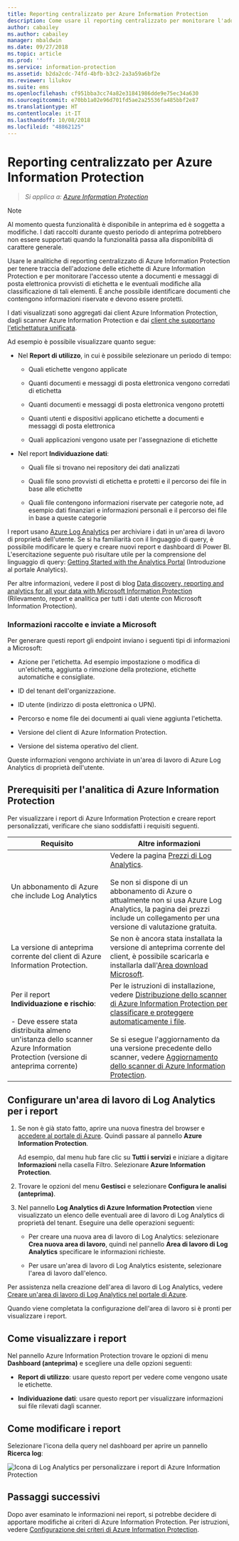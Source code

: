 ```yaml
---
title: Reporting centralizzato per Azure Information Protection
description: Come usare il reporting centralizzato per monitorare l'adozione delle etichette di Azure Information Protection e trovare i file che contengono informazioni riservate
author: cabailey
ms.author: cabailey
manager: mbaldwin
ms.date: 09/27/2018
ms.topic: article
ms.prod: ''
ms.service: information-protection
ms.assetid: b2da2cdc-74fd-4bfb-b3c2-2a3a59a6bf2e
ms.reviewer: lilukov
ms.suite: ems
ms.openlocfilehash: cf951bba3cc74a82e31841986dde9e75ec34a630
ms.sourcegitcommit: e70bb1a02e96d701fd5ae2a25536fa485bbf2e87
ms.translationtype: HT
ms.contentlocale: it-IT
ms.lasthandoff: 10/08/2018
ms.locfileid: "48862125"
---
```

# <a name="central-reporting-for-azure-information-protection"></a>Reporting centralizzato per Azure Information Protection

>*Si applica a: [Azure Information Protection](https://azure.microsoft.com/pricing/details/information-protection)*

> [!NOTE]
> Al momento questa funzionalità è disponibile in anteprima ed è soggetta a modifiche. I dati raccolti durante questo periodo di anteprima potrebbero non essere supportati quando la funzionalità passa alla disponibilità di carattere generale.


Usare le analitiche di reporting centralizzato di Azure Information Protection per tenere traccia dell'adozione delle etichette di Azure Information Protection e per monitorare l'accesso utente a documenti e messaggi di posta elettronica provvisti di etichetta e le eventuali modifiche alla classificazione di tali elementi. È anche possibile identificare documenti che contengono informazioni riservate e devono essere protetti.

I dati visualizzati sono aggregati dai client Azure Information Protection, dagli scanner Azure Information Protection e dai [client che supportano l'etichettatura unificata](configure-policy-migrate-labels.md#clients-that-support-unified-labeling).

Ad esempio è possibile visualizzare quanto segue:

- Nel **Report di utilizzo**, in cui è possibile selezionare un periodo di tempo:
    
    - Quali etichette vengono applicate
    
    - Quanti documenti e messaggi di posta elettronica vengono corredati di etichetta
    
    - Quanti documenti e messaggi di posta elettronica vengono protetti
    
    - Quanti utenti e dispositivi applicano etichette a documenti e messaggi di posta elettronica
    
    - Quali applicazioni vengono usate per l'assegnazione di etichette

- Nel report **Individuazione dati**:

    - Quali file si trovano nei repository dei dati analizzati
    
    - Quali file sono provvisti di etichetta e protetti e il percorso dei file in base alle etichette
    
    - Quali file contengono informazioni riservate per categorie note, ad esempio dati finanziari e informazioni personali e il percorso dei file in base a queste categorie
    
I report usano [Azure Log Analytics](/azure/log-analytics/log-analytics-overview) per archiviare i dati in un'area di lavoro di proprietà dell'utente. Se si ha familiarità con il linguaggio di query, è possibile modificare le query e creare nuovi report e dashboard di Power BI. L'esercitazione seguente può risultare utile per la comprensione del linguaggio di query: [Getting Started with the Analytics Portal](https://docs.loganalytics.io/docs/Learn/Getting-Started/Getting-started-with-the-Analytics-portal) (Introduzione al portale Analytics). 

Per altre informazioni, vedere il post di blog [Data discovery, reporting and analytics for all your data with Microsoft Information Protection](https://techcommunity.microsoft.com/t5/Azure-Information-Protection/Data-discovery-reporting-and-analytics-for-all-your-data-with/ba-p/253854) (Rilevamento, report e analitica per tutti i dati utente con Microsoft Information Protection).

### <a name="information-collected-and-sent-to-microsoft"></a>Informazioni raccolte e inviate a Microsoft

Per generare questi report gli endpoint inviano i seguenti tipi di informazioni a Microsoft:

- Azione per l'etichetta. Ad esempio impostazione o modifica di un'etichetta, aggiunta o rimozione della protezione, etichette automatiche e consigliate.

- ID del tenant dell'organizzazione.

- ID utente (indirizzo di posta elettronica o UPN).

- Percorso e nome file dei documenti ai quali viene aggiunta l'etichetta.

- Versione del client di Azure Information Protection.

- Versione del sistema operativo del client.

Queste informazioni vengono archiviate in un'area di lavoro di Azure Log Analytics di proprietà dell'utente.

## <a name="prerequisites-for-azure-information-protection-analytics"></a>Prerequisiti per l'analitica di Azure Information Protection
Per visualizzare i report di Azure Information Protection e creare report personalizzati, verificare che siano soddisfatti i requisiti seguenti.

|Requisito|Altre informazioni|
|---------------|--------------------|
|Un abbonamento di Azure che include Log Analytics|Vedere la pagina [Prezzi di Log Analytics](https://azure.microsoft.com/pricing/details/log-analytics).<br /><br />Se non si dispone di un abbonamento di Azure o attualmente non si usa Azure Log Analytics, la pagina dei prezzi include un collegamento per una versione di valutazione gratuita.|
|La versione di anteprima corrente del client di Azure Information Protection.|Se non è ancora stata installata la versione di anteprima corrente del client, è possibile scaricarla e installarla dall'[Area download Microsoft](https://www.microsoft.com/en-us/download/details.aspx?id=53018).|
|Per il report **Individuazione e rischio**: <br /><br />- Deve essere stata distribuita almeno un'istanza dello scanner Azure Information Protection (versione di anteprima corrente)|Per le istruzioni di installazione, vedere [Distribuzione dello scanner di Azure Information Protection per classificare e proteggere automaticamente i file](deploy-aip-scanner.md). <br /><br />Se si esegue l'aggiornamento da una versione precedente dello scanner, vedere [Aggiornamento dello scanner di Azure Information Protection](./rms-client/client-admin-guide.md#upgrading-the-azure-information-protection-scanner).|


## <a name="configure-a-log-analytics-workspace-for-the-reports"></a>Configurare un'area di lavoro di Log Analytics per i report

1. Se non è già stato fatto, aprire una nuova finestra del browser e [accedere al portale di Azure](configure-policy.md#signing-in-to-the-azure-portal). Quindi passare al pannello **Azure Information Protection**. 
    
    Ad esempio, dal menu hub fare clic su **Tutti i servizi** e iniziare a digitare **Informazioni** nella casella Filtro. Selezionare **Azure Information Protection**.
    
2. Trovare le opzioni del menu **Gestisci** e selezionare **Configura le analisi (anteprima)**.

3. Nel pannello **Log Analytics di Azure Information Protection** viene visualizzato un elenco delle eventuali aree di lavoro di Log Analytics di proprietà del tenant. Eseguire una delle operazioni seguenti:
    
    - Per creare una nuova area di lavoro di Log Analytics: selezionare **Crea nuova area di lavoro**, quindi nel pannello **Area di lavoro di Log Analytics** specificare le informazioni richieste.
    
    - Per usare un'area di lavoro di Log Analytics esistente, selezionare l'area di lavoro dall'elenco.

Per assistenza nella creazione dell'area di lavoro di Log Analytics, vedere [Creare un'area di lavoro di Log Analytics nel portale di Azure](https://docs.microsoft.com/azure/log-analytics/log-analytics-quick-create-workspace).

Quando viene completata la configurazione dell'area di lavoro si è pronti per visualizzare i report.

## <a name="how-to-view-the-reports"></a>Come visualizzare i report

Nel pannello Azure Information Protection trovare le opzioni di menu **Dashboard (anteprima)** e scegliere una delle opzioni seguenti:

- **Report di utilizzo**: usare questo report per vedere come vengono usate le etichette. 

- **Individuazione dati**: usare questo report per visualizzare informazioni sui file rilevati dagli scanner.

## <a name="how-to-modify-the-reports"></a>Come modificare i report

Selezionare l'icona della query nel dashboard per aprire un pannello **Ricerca log**: 

![Icona di Log Analytics per personalizzare i report di Azure Information Protection](./media/log-analytics-icon.png)


## <a name="next-steps"></a>Passaggi successivi
Dopo aver esaminato le informazioni nei report, si potrebbe decidere di apportare modifiche ai criteri di Azure Information Protection. Per istruzioni, vedere [Configurazione dei criteri di Azure Information Protection](configure-policy.md).